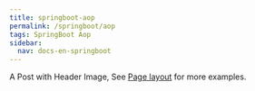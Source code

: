```yaml
---
title: springboot-aop
permalink: /springboot/aop
tags: SpringBoot Aop
sidebar:
  nav: docs-en-springboot
---
```


A Post with Header Image, See [Page layout](https://tianqi.name/jekyll-TeXt-theme/samples.html#page-layout) for more examples.

<!--more-->
